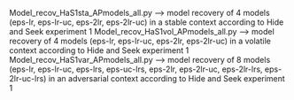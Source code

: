 Model_recov_HaS1sta_APmodels_all.py --> model recovery of 4 models (eps-lr, eps-lr-uc, eps-2lr, eps-2lr-uc) in a stable context according to Hide and Seek experiment 1
Model_recov_HaS1vol_APmodels_all.py --> model recovery of 4 models (eps-lr, eps-lr-uc, eps-2lr, eps-2lr-uc) in a volatile context according to Hide and Seek experiment 1
Model_recov_HaS1var_APmodels_all.py --> model recovery of 8 models (eps-lr, eps-lr-uc, eps-lrs, eps-uc-lrs, eps-2lr, eps-2lr-uc, eps-2lr-lrs, eps-2lr-uc-lrs) in an adversarial context according to Hide and Seek experiment 1
